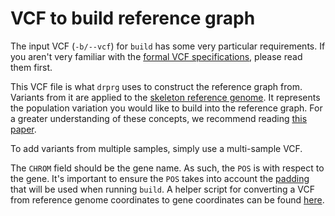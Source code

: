 # VCF to build reference graph

The input VCF (`-b/--vcf`) for `build` has some very particular requirements. If you
aren't very familiar with the [formal VCF specifications][vcf], please read them
first.

This VCF file is what `drprg` uses to construct the reference graph from. Variants from
it are applied to the [skeleton reference genome](./build.md#reference-genome). It
represents the population variation you would like to build into the reference graph.
For a greater understanding of these concepts, we recommend
reading [this paper][pandora].

To add variants from multiple samples, simply use a multi-sample VCF.

The `CHROM` field should be the gene name. As such, the `POS` is with respect to the
gene. It's important to ensure the `POS` takes into account
the [padding](./build.md#padding) that will be used when running `build`. A helper
script for converting a VCF from reference genome coordinates to gene coordinates can be
found [here][pos-script].

[vcf]: https://samtools.github.io/hts-specs/VCFv4.3.pdf

[pandora]: https://github.com/rmcolq/pandora

[pos-script]: https://github.com/mbhall88/drprg/blob/main/scripts/extract_panel_genes_from_vcf.py